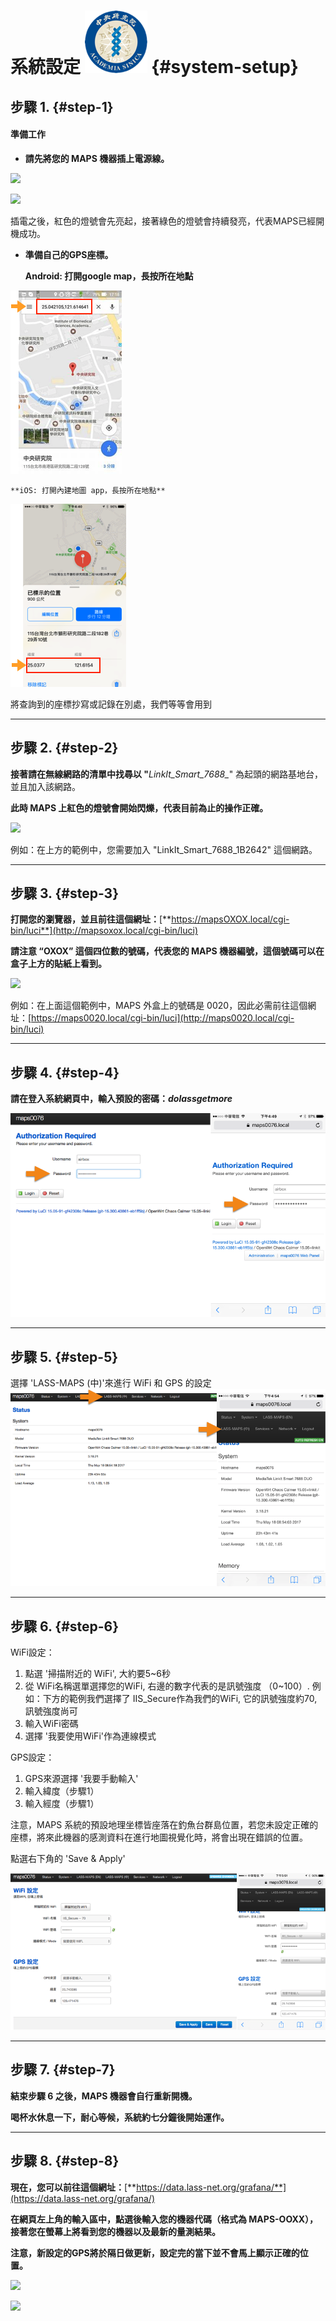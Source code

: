 # 系統設定                                                                                    ![](/assets/logo.png) {#system-setup}

## 步驟 1. {#step-1}

#### **準備工作**

* **請先將您的 MAPS 機器插上電源線。**

![](https://jack77121.gitbooks.io/maps-v5-1-user-guide/content/assets/poweron_01.png)

![](https://jack77121.gitbooks.io/maps-v5-1-user-guide/content/assets/poweron_02.png)

插電之後，紅色的燈號會先亮起，接著綠色的燈號會持續發亮，代表MAPS已經開機成功。



* **準備自己的GPS座標。**

    **Android: 打開google map，長按所在地點**

![](/assets/android_map.png)

    **iOS: 打開內建地圖 app，長按所在地點**

![](/assets/ios_map.png)

將查詢到的座標抄寫或記錄在別處，我們等等會用到

---

## 步驟 2. {#step-2}

**接著請在無線網路的清單中找尋以 "**_LinkIt\_Smart\_7688\__" 為起頭的網路基地台，並且加入該網路。

**此時 MAPS 上紅色的燈號會開始閃爍，代表目前為止的操作正確。**

![](https://jack77121.gitbooks.io/maps-v5-1-user-guide/content/assets/findap.png)

例如：在上方的範例中，您需要加入 "LinkIt\_Smart\_7688\_1B2642" 這個網路。

---

## 步驟 3. {#step-3}

**打開您的瀏覽器，並且前往這個網址：**[**https://mapsOXOX.local/cgi-bin/luci**](http://mapsoxox.local/cgi-bin/luci)

**請注意 “OXOX” 這個四位數的號碼，代表您的 MAPS 機器編號，這個號碼可以在盒子上方的貼紙上看到。**

![](https://jack77121.gitbooks.io/maps-v5-1-user-guide/content/assets/mapssticker.png)

例如：在上面這個範例中，MAPS 外盒上的號碼是 0020，因此必需前往這個網址：[https://maps0020.local/cgi-bin/luci](http://maps0020.local/cgi-bin/luci)

---

## 步驟 4. {#step-4}

**請在登入系統網頁中，輸入預設的密碼：**_**dolassgetmore**_

![](/assets/5.1.6login.png)

---

## 步驟 5. {#step-5}

選擇 'LASS-MAPS \(中\)'來進行 WiFi 和 GPS 的設定![](/assets/5.1.6_setting_tw.png)

---

## 步驟 6. {#step-6}

WiFi設定：

1. 點選 '掃描附近的 WiFi', 大約要5~6秒
2. 從 WiFi名稱選單選擇您的WiFi, 右邊的數字代表的是訊號強度 （0~100）. 例如：下方的範例我們選擇了 IIS\_Secure作為我們的WiFi, 它的訊號強度約70, 訊號強度尚可
3. 輸入WiFi密碼
4. 選擇 '我要使用WiFi'作為連線模式

GPS設定：

1. GPS來源選擇 '我要手動輸入'
2. 輸入緯度（步驟1）
3. 輸入經度（步驟1）

注意，MAPS 系統的預設地理坐標皆座落在釣魚台群島位置，若您未設定正確的座標，將來此機器的感測資料在進行地圖視覺化時，將會出現在錯誤的位置。

點選右下角的 'Save & Apply'

![](/assets/5.1.6_setting_wifi_gps_tw.png)

---

## 步驟 7. {#step-7}

**結束步驟 6 之後，MAPS 機器會自行重新開機。**

**喝杯水休息一下，耐心等候，系統約七分鐘後開始運作。**

---

## 步驟 8. {#step-8}

**現在，您可以前往這個網址：**[**https://data.lass-net.org/grafana/**](https://data.lass-net.org/grafana/)

**在網頁左上角的輸入區中，點選後輸入您的機器代碼（格式為 MAPS-OOXX），接著您在螢幕上將看到您的機器以及最新的量測結果。**

**注意，新設定的GPS將於隔日做更新，設定完的當下並不會馬上顯示正確的位置。**

![](https://jack77121.gitbooks.io/maps-v5-1-user-guide/content/assets/grafana01.png)

![](https://jack77121.gitbooks.io/maps-v5-1-user-guide/content/assets/grafana02.png)

